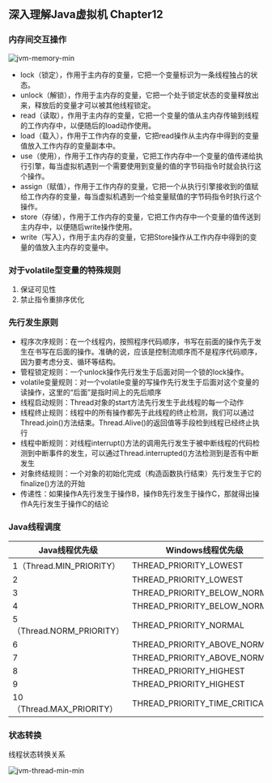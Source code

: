 ## 深入理解Java虚拟机 Chapter12

### 内存间交互操作
![jvm-memory-min](https://www.wailian.work/images/2019/04/23/jvm-memory-min.png)

- lock（锁定），作用于主内存的变量，它把一个变量标识为一条线程独占的状态。
- unlock（解锁），作用于主内存的变量，它把一个处于锁定状态的变量释放出来，释放后的变量才可以被其他线程锁定。
- read（读取），作用于主内存的变量，它把一个变量的值从主内存传输到线程的工作内存中，以便随后的load动作使用。
- load（载入），作用于工作内存的变量，它把read操作从主内存中得到的变量值放入工作内存的变量副本中。
- use（使用），作用于工作内存的变量，它把工作内存中一个变量的值传递给执行引擎，每当虚拟机遇到一个需要使用到变量的值的字节码指令时就会执行这个操作。
- assign（赋值），作用于工作内存的变量，它把一个从执行引擎接收到的值赋给工作内存的变量，每当虚拟机遇到一个给变量赋值的字节码指令时执行这个操作。
- store（存储），作用于工作内存的变量，它把工作内存中一个变量的值传送到主内存中，以便随后write操作使用。
- write（写入），作用于主内存的变量，它把Store操作从工作内存中得到的变量的值放入主内存的变量中。

### 对于volatile型变量的特殊规则
1. 保证可见性
1. 禁止指令重排序优化

### 先行发生原则
- 程序次序规则：在一个线程内，按照程序代码顺序，书写在前面的操作先于发生在书写在后面的操作。准确的说，应该是控制流顺序而不是程序代码顺序，因为要考虑分支、循环等结构。
- 管程锁定规则：一个unlock操作先行发生于后面对同一个锁的lock操作。
- volatile变量规则：对一个volatile变量的写操作先行发生于后面对这个变量的读操作，这里的“后面”是指时间上的先后顺序
- 线程启动规则：Thread对象的start方法先行发生于此线程的每一个动作
- 线程终止规则：线程中的所有操作都先于此线程的终止检测，我们可以通过Thread.join()方法结束。Thread.Alive()的返回值等手段检到线程已经终止执行
- 线程中断规则：对线程interrupt()方法的调用先行发生于被中断线程的代码检测到中断事件的发生，可以通过Thread.interrupted()方法检测到是否有中断发生
- 对象终结规则：一个对象的初始化完成（构造函数执行结束）先行发生于它的finalize()方法的开始
- 传递性：如果操作A先行发生于操作B，操作B先行发生于操作C，那就得出操作A先行发生于操作C的结论

### Java线程调度

Java线程优先级 | Windows线程优先级
-----|-----
1（Thread.MIN_PRIORITY） | THREAD_PRIORITY_LOWEST
2 | THREAD_PRIORITY_LOWEST
3 | THREAD_PRIORITY_BELOW_NORMAL
4 | THREAD_PRIORITY_BELOW_NORMAL
5（Thread.NORM_PRIORITY） | THREAD_PRIORITY_NORMAL
6 | THREAD_PRIORITY_ABOVE_NORMAL
7 | THREAD_PRIORITY_ABOVE_NORMAL
8 | THREAD_PRIORITY_HIGHEST
9 | THREAD_PRIORITY_HIGHEST
10（Thread.MAX_PRIORITY） | THREAD_PRIORITY_TIME_CRITICAL

### 状态转换
线程状态转换关系

![jvm-thread-min-min](https://www.wailian.work/images/2019/04/23/jvm-thread-min-min.png)